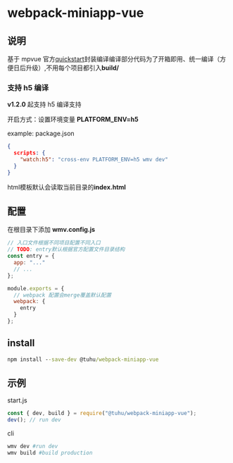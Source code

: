 # webpack-miniapp-vue

## 说明

基于 mpvue 官方[quickstart](https://github.com/mpvue/mpvue-quickstart)封装编译编译部分代码为了开箱即用、统一编译（方便日后升级）,不用每个项目都引入**build/**

### 支持 h5 编译

**v1.2.0** 起支持 h5 编译支持

开启方式：设置环境变量 **PLATFORM_ENV=h5**

example: package.json

```json
{
  scripts: {
    "watch:h5": "cross-env PLATFORM_ENV=h5 wmv dev"
  }
}
```

html模板默认会读取当前目录的**index.html**

## 配置

在根目录下添加 **wmv.config.js**

```js
// 入口文件根据不同项目配置不同入口
// TODO: entry默认根据官方配置文件目录结构
const entry = {
  app: "..."
  // ...
};

module.exports = {
  // webpack 配置会merge覆盖默认配置
  webpack: {
    entry
  }
};
```

## install

```cmd
npm install --save-dev @tuhu/webpack-miniapp-vue
```

## 示例

start.js

```js
const { dev, build } = require("@tuhu/webpack-miniapp-vue");
dev(); // run dev
```

cli

```bash
wmv dev #run dev
wmv build #build production
```
